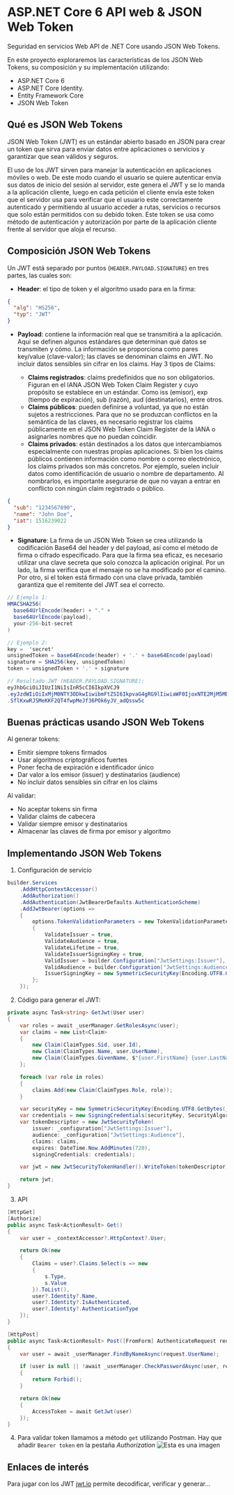 # ASP.NET Core 6 API web & JSON Web Token
Seguridad en servicios Web API de .NET Core usando JSON Web Tokens.

En este proyecto exploraremos las características de los JSON Web Tokens, su composición y su implementación utilizando:

* ASP.NET Core 6
* ASP.NET Core Identity.
* Entity Framework Core
* JSON Web Token

## Qué es JSON Web Tokens
JSON Web Token (JWT) es un estándar abierto basado en JSON para crear un token que sirva para enviar datos entre aplicaciones o servicios y garantizar que sean válidos y seguros.

El uso de los JWT sirven para manejar la autenticación en aplicaciones móviles o web. De este modo cuando el usuario se quiere autenticar envía sus datos de inicio del sesión al servidor, este genera el JWT y se lo manda a la aplicación cliente, luego en cada petición el cliente envía este token que el servidor usa para verificar que el usuario este correctamente autenticado y permitiendo al usuario acceder a rutas, servicios o recursos que solo están permitidos con su debido token. Este token se usa como método de autenticación y autorización por parte de la aplicación cliente frente al servidor que aloja el recurso.

## Composición JSON Web Tokens
Un JWT está separado por puntos (`HEADER.PAYLOAD.SIGNATURE`) en tres partes, las cuales son:
* **Header**: el tipo de token y el algoritmo usado para en la firma:
```json
{
  "alg": "HS256",
  "typ": "JWT"
}
```
* **Payload**: contiene la información real que se transmitirá a la aplicación. Aquí se definen algunos estándares que determinan qué datos se transmiten y cómo. La información se proporciona como pares key/value (clave-valor); las claves se denominan claims en JWT. No incluir datos sensibles sin cifrar en los claims. Hay 3 tipos de Claims:

    - **Claims registrados**: claims predefinidos que no son obligatorios. Figuran en el IANA JSON Web Token Claim Register y cuyo propósito se establece en un estándar. Como iss (emisor), exp (tiempo de expiración), sub (razón), aud (destinatarios), entre otros.
    - **Claims públicos**: pueden definirse a voluntad, ya que no están sujetos a restricciones. Para que no se produzcan conflictos en la semántica de las claves, es necesario registrar los claims públicamente en el JSON Web Token Claim Register de la IANA o asignarles nombres que no puedan coincidir.
    - **Claims privados**: están destinados a los datos que intercambiamos especialmente con nuestras propias aplicaciones. Si bien los claims públicos contienen información como nombre o correo electrónico, los claims privados son más concretos. Por ejemplo, suelen incluir datos como identificación de usuario o nombre de departamento. Al nombrarlos, es importante asegurarse de que no vayan a entrar en conflicto con ningún claim registrado o público.
```json
{
  "sub": "1234567890",
  "name": "John Doe",
  "iat": 1516239022
}
```
* **Signature**: La firma de un JSON Web Token se crea utilizando la codificación Base64 del header y del payload, así como el método de firma o cifrado especificado. Para que la firma sea eficaz, es necesario utilizar una clave secreta que solo conozca la aplicación original. Por un lado, la firma verifica que el mensaje no se ha modificado por el camino. Por otro, si el token está firmado con una clave privada, también garantiza que el remitente del JWT sea el correcto.
```C#
// Ejemplo 1:
HMACSHA256(
  base64UrlEncode(header) + "." +
  base64UrlEncode(payload),
  your-256-bit-secret
)

// Ejemplo 2:
key =  'secret'
unsignedToken = base64Encode(header) + '.' + base64Encode(payload)
signature = SHA256(key, unsignedToken)
token = unsignedToken + '.' + signature

// Resultado JWT (HEADER.PAYLOAD.SIGNATURE):
eyJhbGciOiJIUzI1NiIsInR5cCI6IkpXVCJ9
.eyJzdWIiOiIxMjM0NTY3ODkwIiwibmFtZSI6IkpvaG4gRG9lIiwiaWF0IjoxNTE2MjM5MDIyfQ
.SflKxwRJSMeKKF2QT4fwpMeJf36POk6yJV_adQssw5c
```

## Buenas prácticas usando JSON Web Tokens
Al generar tokens:
* Emitir siempre tokens firmados
* Usar algoritmos criptográficos fuertes
* Poner fecha de expiración e identificador único
* Dar valor a los emisor (issuer) y destinatarios (audience)
* No incluir datos sensibles sin cifrar en los claims

Al validar:
* No aceptar tokens sin firma
* Validar claims de cabecera
* Validar siempre emisor y destinatarios
* Almacenar las claves de firma por emisor y algoritmo

## Implementando JSON Web Tokens
1. Configuración de servicio
```C#
builder.Services
    .AddHttpContextAccessor()
    .AddAuthorization()
    .AddAuthentication(JwtBearerDefaults.AuthenticationScheme)
    .AddJwtBearer(options =>
    {
        options.TokenValidationParameters = new TokenValidationParameters
        {
            ValidateIssuer = true,
            ValidateAudience = true,
            ValidateLifetime = true,
            ValidateIssuerSigningKey = true,
            ValidIssuer = builder.Configuration["JwtSettings:Issuer"],
            ValidAudience = builder.Configuration["JwtSettings:Audience"],
            IssuerSigningKey = new SymmetricSecurityKey(Encoding.UTF8.GetBytes(builder.Configuration["JwtSettings:Key"]))
        };
    });
```

2. Código para generar el JWT:
```C#
private async Task<string> GetJwt(User user)
{
    var roles = await _userManager.GetRolesAsync(user);
    var claims = new List<Claim>
    {
        new Claim(ClaimTypes.Sid, user.Id),
        new Claim(ClaimTypes.Name, user.UserName),
        new Claim(ClaimTypes.GivenName, $"{user.FirstName} {user.LastName}")
    };

    foreach (var role in roles)
    {
        claims.Add(new Claim(ClaimTypes.Role, role));
    }

    var securityKey = new SymmetricSecurityKey(Encoding.UTF8.GetBytes(_configuration["JwtSettings:Key"]));
    var credentials = new SigningCredentials(securityKey, SecurityAlgorithms.HmacSha256Signature);
    var tokenDescriptor = new JwtSecurityToken(
        issuer: _configuration["JwtSettings:Issuer"],
        audience: _configuration["JwtSettings:Audience"],
        claims: claims,
        expires: DateTime.Now.AddMinutes(720),
        signingCredentials: credentials);

    var jwt = new JwtSecurityTokenHandler().WriteToken(tokenDescriptor);

    return jwt;
}
```

3. API
```C#
[HttpGet]
[Authorize]
public async Task<ActionResult> Get()
{
    var user = _contextAccessor?.HttpContext?.User;

    return Ok(new
    {
        Claims = user?.Claims.Select(s => new
        {
            s.Type,
            s.Value
        }).ToList(),
        user?.Identity?.Name,
        user?.Identity?.IsAuthenticated,
        user?.Identity?.AuthenticationType
    });
}

[HttpPost]
public async Task<ActionResult> Post([FromForm] AuthenticateRequest request)
{
    var user = await _userManager.FindByNameAsync(request.UserName);

    if (user is null || !await _userManager.CheckPasswordAsync(user, request.Password))
    {
        return Forbid();
    }

    return Ok(new
    {
        AccessToken = await GetJwt(user)
    });
}
```

4. Para validar token llamamos a método `get` utilizando Postman. Hay que añadir `Bearer token` en la pestaña *Authorization*
![Esta es una imagen](image-1.png)

## Enlaces de interés
Para jugar con los JWT [jwt.io](https://jwt.io/) permite decodificar, verificar y generar...
